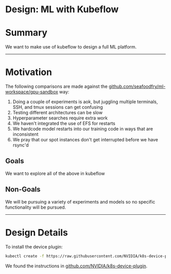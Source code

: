 # Design: ML with Kubeflow

# Summary

We want to make use of kubeflow to design a full ML platform.


---

# Motivation

The following comparisons are made against the
[github.com/seafoodfry/ml-workspace/gpu-sandbox](https://github.com/seafoodfry/ml-workspace/tree/main/gpu-sandbox)
way:
1. Doing a couple of experiments is aok, but juggling multiple terminals, SSH, and tmux sessions can get confusing
1. Testing different architectures can be slow
1. Hyperparameter searches require extra work
1. We haven't integrated the use of EFS for restarts
1. We hardcode model restarts into our training code in ways that are inconsistent
1. We pray that our spot instances don't get interrupted before we have rsync'd

## Goals

We want to explore all of the above in kubeflow

## Non-Goals

We will be pursuing a variety of experiments and models so no specific functionality will be pursued.


---

# Design Details

To install the device plugin:

```sh
kubectl create -f https://raw.githubusercontent.com/NVIDIA/k8s-device-plugin/v0.17.1/deployments/static/nvidia-device-plugin.yml
```

We found the instructions in
[github.com/NVIDIA/k8s-device-plugin](https://github.com/NVIDIA/k8s-device-plugin).